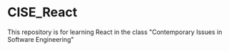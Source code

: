# CISE_React
This repository is for learning React in the class "Contemporary Issues in Software Engineering"
